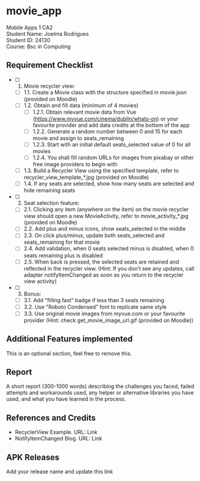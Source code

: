 # movie_app

Mobile Apps 1 CA2  
Student Name: Joelma Rodrigues  
Student ID: 24130  
Course: Bsc in Computing  

## Requirement Checklist
- [ ] 1. Movie recycler view:
  - [ ] 1.1. Create a Movie class with the structure specified in movie.json (provided on Moodle)
  - [ ] 1.2. Obtain and fill data (minimum of 4 movies)
    - [ ] 1.2.1. Obtain relevant movie data from Vue (https://www.myvue.com/cinema/dublin/whats-on) or your favourite provider and add data credits at the bottom of the app
    - [ ] 1.2.2. Generate a random number between 0 and 15 for each movie and assign to seats_remaining
    - [ ] 1.2.3. Start with an initial default seats_selected value of 0 for all movies
    - [ ] 1.2.4. You shall fill random URLs for images from pixabay or other free image providers to begin with
  - [ ] 1.3. Build a Recycler View using the specified template, refer to recycler_view_template_*.jpg (provided on Moodle)
  - [ ] 1.4. If any seats are selected, show how many seats are selected and hide remaining seats
- [ ] 2. Seat selection feature:
  - [ ] 2.1. Clicking any item (anywhere on the item) on the movie recycler view should open a new MovieActivity, refer to movie_activity_*.jpg (provided on Moodle)
  - [ ] 2.2. Add plus and minus icons, show seats_selected in the middle
  - [ ] 2.3. On click plus/minus, update both seats_selected and seats_remaining for that movie
  - [ ] 2.4. Add validation, when 0 seats selected minus is disabled, when 0 seats remaining plus is disabled
  - [ ] 2.5. When back is pressed, the selected seats are retained and reflected in the recycler view. (Hint: If you don’t see any updates, call adapter notifyItemChanged as soon as you return to the recycler view activity)
- [ ] 3. Bonus:
  - [ ] 3.1. Add "filling fast" badge if less than 3 seats remaining
  - [ ] 3.2. Use "Roboto Condensed" font to replicate same style
  - [ ] 3.3. Use original movie images from myvue.com or your favourite provider (Hint: check get_movie_image_url.gif (provided on Moodle))

## Additional Features implemented
This is an optional section, feel free to remove this.

## Report
A short report (300-1000 words) describing the challenges you faced, failed attempts and workarounds used, any helper or alternative libraries you have used, and what you have learned in the process.

## References and Credits
- RecyclerView Example. URL: Link
- NotifyItemChanged Blog. URL: Link

## APK Releases
Add your release name and update this link
